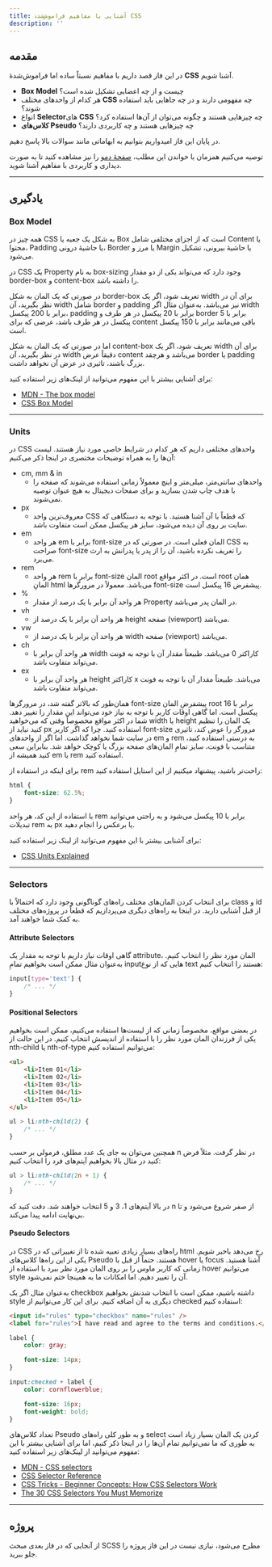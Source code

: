 ```yaml
---
title: آشنایی با مفاهیم فراموش‌شدۀ CSS
description: ''
---
```


## مقدمه

در این فاز قصد داریم با مفاهیم نسبتاً ساده اما فراموش‌شدۀ **CSS** آشنا شویم.

-   **Box Model** چیست و از چه اعضایی تشکیل شده است؟
-   هر کدام از واحدهای مختلف **CSS** چه مفهومی دارند و در چه جاهایی باید استفاده شوند؟
-   انواع **Selector**های **CSS** چه چیزهایی هستند و چگونه می‌توان از آن‌ها استفاده کرد؟
-   **کلاس‌های Pseudo** چه چیزهایی هستند و چه کاربردی دارند؟

در پایان این فاز امیدواریم بتوانیم به ابهاماتی مانند سوالات بالا پاسخ دهیم.

توصیه می‌کنیم همزمان با خواندن این مطلب،
[صفحۀ دمو](https://star-academy.github.io/codestar-internship/Demos/Frontend/pages/PhaseF02-CSS/index.html)
را نیز مشاهده کنید تا به صورت دیداری و کاربردی با مفاهیم آشنا شوید.

---

## یادگیری

### Box Model

همه چیز در CSS به شکل یک جعبه یا Box است
که از اجزای مختلفی شامل Content یا محتوا، Padding یا حاشیۀ درونی، Border یا مرز و Margin یا حاشیۀ بیرونی،
تشکیل می‌شود.

در CSS یک Property به نام box-sizing وجود دارد
که می‌تواند یکی از دو مقدار border-box و content-box را داشته باشد.

در صورتی که یک المان به شکل border-box تعریف شود، اگر یک width برای آن در نظر بگیرید،
آن width شامل border و padding نیز می‌باشد.
به‌عنوان مثال اگر width برابر با 200 پیکسل،
padding برابر با 20 پیکسل در هر طرف
و border برابر با 5 پیکسل در هر طرف باشد،
عرضی که برای content باقی می‌مانند برابر با 150 پیکسل است.

اما در صورتی که یک المان به شکل content-box تعریف شود، اگر یک width برای آن در نظر بگیرید،
آن width دقیقاً عرض content می‌باشد
و هرچقد border یا padding بزرگ باشند،
تاثیری در عرض آن نخواهد داشت.

برای آشنایی بیشتر با این مفهوم می‌توانید از لینک‌های زیر استفاده کنید:

-   [MDN - The box model](https://developer.mozilla.org/en-US/docs/Learn/CSS/Building_blocks/The_box_model)
-   [CSS Box Model](https://www.w3schools.com/css/css_boxmodel.asp)

---

### Units

در CSS واحدهای مختلفی داریم که هر کدام در شرایط خاصی مورد نیاز هستند.
لیست آن‌ها را به همراه توضیحات مختصری در اینجا ذکر می‌کنیم:

-   cm, mm & in
    -   واحدهای سانتی‌متر، میلی‌متر و اینچ معمولاً زمانی استفاده می‌شوند که صفحه را با هدف چاپ شدن بسازید و برای صفحات دیجیتال به هیچ عنوان توصیه نمی‌شوند.
-   px
    -   معروف‌ترین واحد CSS که قطعاً با آن آشنا هستید. با توجه به دستگاهی که سایت بر روی آن دیده می‌شود، سایز هر پیکسل ممکن است متفاوت باشد.
-   em
    -   هر واحد em برابر با font-size المان فعلی است. در صورتی که در CSS به صراحت font-size را تعریف نکرده باشید، آن را از پدر یا پدرانش به ارث می‌برد.
-   rem
    -   هر واحد rem برابر با font-size المان root است. در اکثر مواقع root همان المانِ html می‌باشد. معمولاً در مرورگرها font-size پیشفرض 16 پیکسل است.
-   %
    -   هر واحد آن برابر با یک درصد از مقدار Property در المان پدر می‌باشد.
-   vh
    -   هر واحد آن برابر با یک درصد از height صفحه (viewport) می‌باشد.
-   vw
    -   هر واحد آن برابر با یک درصد از width صفحه (viewport) می‌باشد.
-   ch
    -   هر واحد آن برابر با width کاراکتر 0 می‌باشد. طبیعتاً مقدار آن با توجه به فونت می‌تواند متفاوت باشد.
-   ex
    -   هر واحد آن برابر با height کاراکتر x می‌باشد. طبیعتاً مقدار آن با توجه به فونت می‌تواند متفاوت باشد.

همان‌طور که بالاتر گفته شد، در مرورگرها font-size پیشفرضِ المان root برابر با 16 پیکسل است.
اما گاهی اوقات کاربر با توجه به نیاز خود می‌تواند این مقدار را تغییر دهد.
شما در اکثر مواقع مخصوصاً وقتی که می‌خواهید width یا height یک المان را تنظیم کنید نباید از px استفاده کنید.
چرا که اگر کاربر font-size مرورگر را عوض کند، تاثیری در سایت شما نخواهد گذاشت.
اما اگر از واحدهای em و rem به درستی استفاده کنید، متناسب با فونت، سایز تمامِ المان‌های صفحه بزرگ یا کوچک خواهد شد.
بنابراین سعی کنید همیشه از em یا rem استفاده کنید.

برای اینکه در استفاده از rem راحت‌تر باشید، پیشنهاد میکنیم از این استایل استفاده کنید:

```css
html {
    font-size: 62.5%;
}
```

با استفاده از این کد، هر واحد rem برابر با 10 پیکسل می‌شود و به راحتی می‌توانید تبدیلات rem به px یا برعکس را انجام دهید.

برای آشنایی بیشتر با این مفهوم می‌توانید از لینک زیر استفاده کنید:

-   [CSS Units Explained](https://www.digitalocean.com/community/tutorials/css-css-units-explained)

---

### Selectors

برای انتخاب کردن المان‌های مختلف راه‌های گوناگونی وجود دارد که احتمالاً با class و id از قبل آشنایی دارید.
در اینجا به راه‌های دیگری می‌پردازیم که قطعاً در پروژه‌های مختلف به کمک شما خواهند آمد.

#### Attribute Selectors

گاهی اوقات نیاز داریم با توجه به مقدار یک attribute، المان مورد نظر را انتخاب کنیم.
به‌عنوان مثال ممکن است بخواهیم تمامِ inputهایی که از نوع text هستند را انتخاب کنیم:

```css
input[type='text'] {
    /* ... */
}
```

#### Positional Selectors

در بعضی مواقع، مخصوصاً زمانی که از لیست‌ها استفاده می‌کنیم،
ممکن است بخواهیم یکی از فرزندان المان مورد نظر را با استفاده از اندیسش انتخاب کنیم.
در این حالت از nth-child یا nth-of-type می‌توانیم استفاده کنیم:

```html
<ul>
    <li>Item 01</li>
    <li>Item 02</li>
    <li>Item 03</li>
    <li>Item 04</li>
    <li>Item 05</li>
</ul>
```

```css
ul > li:nth-child(2) {
    /* ... */
}
```

همچنین می‌توان به جای یک عدد مطلق، فرمولی بر حسب n در نظر گرفت.
مثلاً فرض کنید در مثال بالا بخواهیم آیتم‌های فرد را انتخاب کنیم:

```css
ul > li:nth-child(2n + 1) {
    /* ... */
}
```

در بالا آیتم‌های 1، 3 و 5 انتخاب خواهند شد.
دقت کنید که n از صفر شروع می‌شود و تا بی‌نهایت ادامه پیدا می‌کند.

#### Pseudo Selectors

در CSS راه‌های بسیار زیادی تعبیه شده تا از تغییراتی که در html رخ می‌دهد باخبر شویم.
یکی از این راه‌ها کلاس‌های Pseudo هستند.
حتماً از قبل با hover یا focus آشنا هستید.
زمانی که کاربر ماوس را بر روی المان مورد نظر ببرد با استفاده از hover می‌توانیم style آن را تغییر دهیم.
اما امکانات ما به همینجا ختم نمی‌شود.

به‌عنوان مثال اگر یک checkbox داشته باشیم،
ممکن است با انتخاب شدنش بخواهیم style دیگری به آن اضافه کنیم.
برای این کار می‌توانیم از checked استفاده کنیم:

```html
<input id="rules" type="checkbox" name="rules" />
<label for="rules">I have read and agree to the terms and conditions.</label>
```

```css
label {
    color: gray;

    font-size: 14px;
}

input:checked + label {
    color: cornflowerblue;

    font-size: 16px;
    font-weight: bold;
}
```

تعداد کلاس‌های Pseudo و به طور کلی راه‌های select کردن یک المان بسیار زیاد است
به طوری که ما نمی‌توانیم تمام آن‌ها را در اینجا ذکر کنیم،
اما برای آشنایی بیشتر با این مفهوم می‌توانید از لینک‌های زیر استفاده کنید:

-   [MDN - CSS selectors](https://developer.mozilla.org/en-US/docs/Web/CSS/CSS_Selectors)
-   [CSS Selector Reference](https://www.w3schools.com/cssref/css_selectors.asp)
-   [CSS Tricks - Beginner Concepts: How CSS Selectors Work](https://css-tricks.com/how-css-selectors-work/)
-   [The 30 CSS Selectors You Must Memorize](https://code.tutsplus.com/tutorials/the-30-css-selectors-you-must-memorize--net-16048)

---

## پروژه

از آنجایی که در فاز بعدی مبحث SCSS مطرح می‌شود، نیازی نیست در این فاز پروژه را جلو ببرید.
